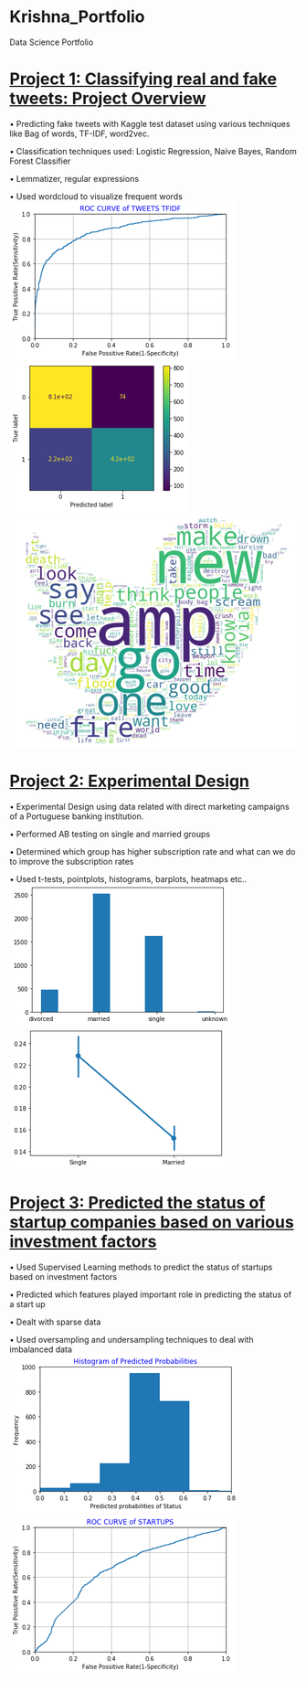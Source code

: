 # Krishna_Portfolio
Data Science Portfolio

# [Project 1: Classifying real and fake tweets: Project Overview](https://github.com/iamkkdev/Thinkful-github/blob/master/Final%20Capstone.ipynb)
•	Predicting fake tweets with Kaggle test dataset using various techniques like Bag of words, TF-IDF, word2vec.

•	Classification techniques used: Logistic Regression, Naive Bayes, Random Forest Classifier

•	Lemmatizer, regular expressions

•	Used wordcloud to visualize frequent words
![](https://github.com/iamkkdev/Krishna_Portfolio/blob/main/images/ROC_curve.png)
![](https://github.com/iamkkdev/Krishna_Portfolio/blob/main/images/confusion_matrix.png)
![](https://github.com/iamkkdev/Krishna_Portfolio/blob/main/images/Twitter_classification.png)

# [Project 2: Experimental Design](https://github.com/iamkkdev/Thinkful-github/blob/master/AB%20Final.ipynb)
•	Experimental Design using data related with direct marketing campaigns of a Portuguese banking institution.

•	Performed AB testing on single and married groups

•	Determined which group has higher subscription rate and what can we do to improve the subscription rates

•	Used t-tests, pointplots, histograms, barplots, heatmaps etc..
![](https://github.com/iamkkdev/Krishna_Portfolio/blob/main/images/Expdesign.png)
![](https://github.com/iamkkdev/Krishna_Portfolio/blob/main/images/Expdesign1.png)

# [Project 3: Predicted the status of startup companies based on various investment factors](https://github.com/iamkkdev/Thinkful-github/blob/master/SUPERVISED%20CAPSTONE.ipynb)
•	Used Supervised Learning methods to predict the status of startups based on investment factors

•	Predicted which features played important role in predicting the status of a start up

•	Dealt with sparse data

•	Used oversampling and undersampling techniques to deal with imbalanced data
![](https://github.com/iamkkdev/Krishna_Portfolio/blob/main/images/Pred_prob.png)
![](https://github.com/iamkkdev/Krishna_Portfolio/blob/main/images/ROC_Startups.png)










	



